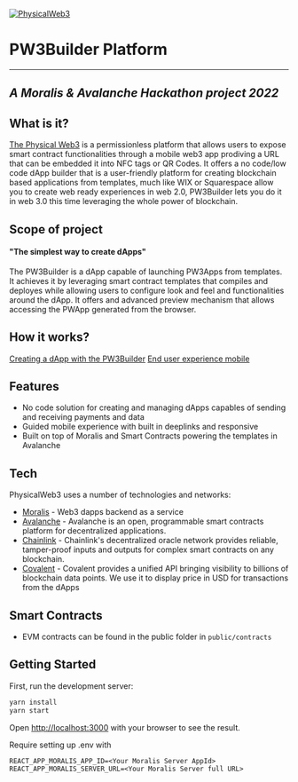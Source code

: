 [![PhysicalWeb3](https://i.ibb.co/6BTsQkw/Screenshot-2022-01-27-at-18-48-53.png)](https://www.youtube.com/embed/MIKv-cEfQpU)
# PW3Builder Platform
---------
## _A Moralis & Avalanche Hackathon project 2022_

## What is it?
[The Physical Web3](https://physicalweb3.com) is a permissionless platform that allows users to expose smart contract functionalities through a mobile web3 app prodiving a URL that can be embedded it into NFC tags or QR Codes. It offers a no code/low code dApp builder that is a user-friendly platform for creating blockchain based applications from templates, much like WIX or Squarespace allow you to create web ready experiences in web 2.0, PW3Builder lets you do it in web 3.0 this time leveraging the whole power of blockchain.

## Scope of project

#### "The simplest way to create dApps"

The PW3Builder is a dApp capable of launching PW3Apps from templates. It achieves it by leveraging smart contract templates that compiles and deployes while allowing users to configure look and feel and functionalities around the dApp. It offers and advanced preview mechanism that allows accessing the PWApp generated from the browser.

## How it works?

[Creating a dApp with the PW3Builder](https://www.youtube.com/watch?v=xOX2avYFNWA)
[End user experience mobile](https://www.youtube.com/watch?v=MIKv-cEfQpU)

## Features

- No code solution for creating and managing dApps capables of sending and receiving payments and data
- Guided mobile experience with built in deeplinks and responsive
- Built on top of Moralis and Smart Contracts powering the templates in Avalanche


## Tech

PhysicalWeb3 uses a number of technologies and networks:

- [Moralis](https://moralis.io) - Web3 dapps backend as a service
- [Avalanche](https://www.avax.network/) - Avalanche is an open, programmable smart contracts platform for decentralized applications.
- [Chainlink](https://chain.link/) - Chainlink's decentralized oracle network provides reliable, tamper-proof inputs and outputs for complex smart contracts on any blockchain.
- [Covalent](https://www.covalenthq.com/) - Covalent provides a unified API bringing visibility to billions of blockchain data points. We use it to display price in USD for transactions from the dApps

## Smart Contracts
- EVM contracts can be found in the public folder in `public/contracts`

## Getting Started

First, run the development server:

```bash
yarn install
yarn start
```

Open [http://localhost:3000](http://localhost:3000) with your browser to see the result.

Require setting up .env with
```
REACT_APP_MORALIS_APP_ID=<Your Moralis Server AppId>
REACT_APP_MORALIS_SERVER_URL=<Your Moralis Server full URL>
```